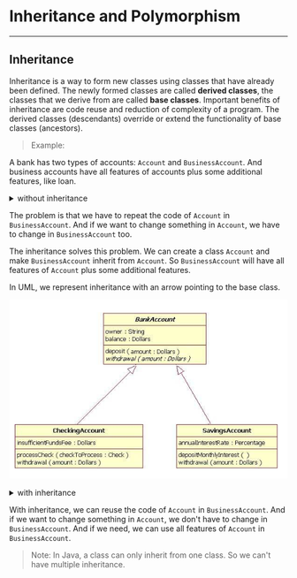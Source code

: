 # Inheritance and Polymorphism

---

## Inheritance

Inheritance is a way to form new classes using classes that have already been defined. The newly formed classes are called **derived classes**, the classes that we derive from are called **base classes**. Important benefits of inheritance are code reuse and reduction of complexity of a program. The derived classes (descendants) override or extend the functionality of base classes (ancestors).

> Example:

A bank has two types of accounts: `Account` and `BusinessAccount`. And business accounts have all features of accounts plus some additional features, like loan.



<details>
<summary>without inheritance</summary>

```java
public class Account {
    private Integer number;
    private String holder;
    private Double balance;
    
    public Account() {
    }
    
    public Account(Integer number, String holder, Double balance) {
        this.number = number;
        this.holder = holder;
        this.balance = balance;
    }
    
    public void withdraw(Double amount) {
        balance -= amount;
    }
    
    public void deposit(Double amount) {
        balance += amount;
    }
    
    public Integer getNumber() {
        return number;
    }
    
    public void setNumber(Integer number) {
        this.number = number;
    }
    
    public String getHolder() {
        return holder;
    }
    
    public void setHolder(String holder) {
        this.holder = holder;
    }
    
    public Double getBalance() {
        return balance;
    }
}

public class BusinessAccount {
    private Integer number;
    private String holder;
    private Double balance;
    private Double loanLimit;
    
    public BusinessAccount() {
    }
    
    public BusinessAccount(Integer number, String holder, Double balance, Double loanLimit) {
        this.number = number;
        this.holder = holder;
        this.balance = balance;
        this.loanLimit = loanLimit;
    }
    
    public void withdraw(Double amount) {
        balance -= amount;
    }
    
    public void deposit(Double amount) {
        balance += amount;
    }
    
    public Integer getNumber() {
        return number;
    }
    
    public void setNumber(Integer number) {
        this.number = number;
    }
    
    public String getHolder() {
        return holder;
    }
    
    public void setHolder(String holder) {
        this.holder = holder;
    }
    
    public Double getBalance() {
        return balance;
    }
    
    public Double getLoanLimit() {
        return loanLimit;
    }
    
    public void setLoanLimit(Double loanLimit) {
        this.loanLimit = loanLimit;
    }
    
    public void loan(Double amount) {
        if (amount <= loanLimit) {
            balance += amount - 10.0;
        }
    }
}
```
</details>

The problem is that we have to repeat the code of `Account` in `BusinessAccount`. And if we want to change something in `Account`, we have to change in `BusinessAccount` too.

The inheritance solves this problem. We can create a class `Account` and make `BusinessAccount` inherit from `Account`. So `BusinessAccount` will have all features of `Account` plus some additional features.

In UML, we represent inheritance with an arrow pointing to the base class.

![inheritance](./inheritanceUML.png)

<details>
<summary>with inheritance</summary>

```java
public class Account {
    private Integer number;
    private String holder;
    private Double balance;
    
    public Account() {
    }
    
    public Account(Integer number, String holder, Double balance) {
        this.number = number;
        this.holder = holder;
        this.balance = balance;
    }
    
    public void withdraw(Double amount) {
        balance -= amount;
    }
    
    public void deposit(Double amount) {
        balance += amount;
    }
    
    public Integer getNumber() {
        return number;
    }
    
    public void setNumber(Integer number) {
        this.number = number;
    }
    
    public String getHolder() {
        return holder;
    }
    
    public void setHolder(String holder) {
        this.holder = holder;
    }
    
    public Double getBalance() {
        return balance;
    }
}

public class BusinessAccount extends Account {
    private Double loanLimit;
    
    public BusinessAccount() {
        super();
    }
    
    public BusinessAccount(Integer number, String holder, Double balance, Double loanLimit) {
        super(number, holder, balance);
        this.loanLimit = loanLimit;
    }
    
    public Double getLoanLimit() {
        return loanLimit;
    }
    
    public void setLoanLimit(Double loanLimit) {
        this.loanLimit = loanLimit;
    }
    
    public void loan(Double amount) {
        if (amount <= loanLimit) {
            balance += amount - 10.0;
        }
    }
}
```

</details>

With inheritance, we can reuse the code of `Account` in `BusinessAccount`. And if we want to change something in `Account`, we don't have to change in `BusinessAccount`. And if we need, we can use all features of `Account` in `BusinessAccount`.

> Note: In Java, a class can only inherit from one class. So we can't have multiple inheritance.